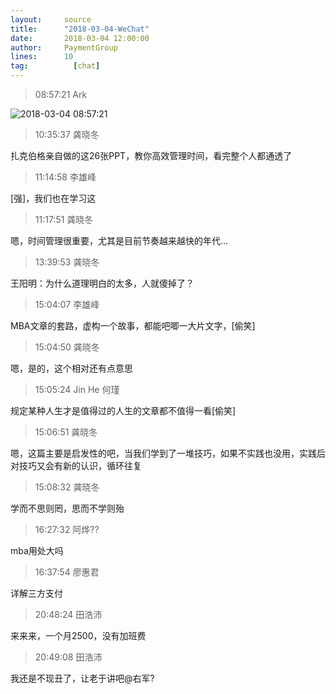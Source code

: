 ```yaml
---
layout:     source 
title:      "2018-03-04-WeChat"
date:       2018-03-04 12:00:00
author:     PaymentGroup
lines:      10 
tag:		  [chat]
---
```

> 08:57:21  Ark  
   
![2018-03-04 08:57:21](http://static.cocolian.cn/img/201803/20180304_085721.png) 
   
> 10:35:37  龚晓冬  
   
扎克伯格亲自做的这26张PPT，教你高效管理时间，看完整个人都通透了  
   
> 11:14:58  李雄峰  
   
[强]，我们也在学习这  
   
> 11:17:51  龚晓冬  
   
嗯，时间管理很重要，尤其是目前节奏越来越快的年代...  
   
> 13:39:53  龚晓冬  
   
王阳明：为什么道理明白的太多，人就傻掉了？  
   
> 15:04:07  李雄峰  
   
MBA文章的套路，虚构一个故事，都能吧唧一大片文字，[偷笑]  
   
> 15:04:50  龚晓冬  
   
嗯，是的，这个相对还有点意思  
   
> 15:05:24  Jin He 何瑾  
   
规定某种人生才是值得过的人生的文章都不值得一看[偷笑]  
   
> 15:06:51  龚晓冬  
   
嗯，这篇主要是启发性的吧，当我们学到了一堆技巧，如果不实践也没用，实践后对技巧又会有新的认识，循环往复  
   
> 15:08:32  龚晓冬  
   
学而不思则罔，思而不学则殆  
   
> 16:27:32  阿烨??  
   
mba用处大吗  
   
> 16:37:54  廖惠君  
   
详解三方支付  
   
> 20:48:24  田浩沛  
   
来来来，一个月2500，没有加班费  
   
> 20:49:08  田浩沛  
   
我还是不现丑了，让老于讲吧@右军?  
   
